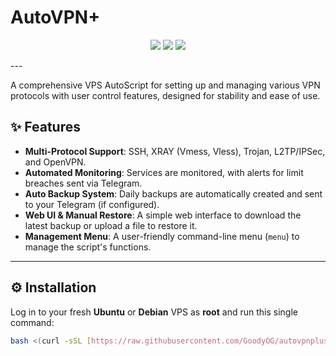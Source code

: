 # AutoVPN+

<p align="center">
  <img src="https://img.shields.io/badge/OS-Ubuntu%20%26%20Debian-orange">
  <img src="https://img.shields.io/badge/Install-One--Liner-brightgreen">
  <img src="https://img.shields.io/badge/Scripts-Self--Contained-blue">
</p>
---

A comprehensive VPS AutoScript for setting up and managing various VPN protocols with user control features, designed for stability and ease of use.

## ✨ Features

- **Multi-Protocol Support**: SSH, XRAY (Vmess, Vless), Trojan, L2TP/IPSec, and OpenVPN.
- **Automated Monitoring**: Services are monitored, with alerts for limit breaches sent via Telegram.
- **Auto Backup System**: Daily backups are automatically created and sent to your Telegram (if configured).
- **Web UI & Manual Restore**: A simple web interface to download the latest backup or upload a file to restore it.
- **Management Menu**: A user-friendly command-line menu (`menu`) to manage the script's functions.

---

## ⚙️ Installation

Log in to your fresh **Ubuntu** or **Debian** VPS as **root** and run this single command:

```bash
bash <(curl -sSL [https://raw.githubusercontent.com/GoodyOG/autovpnplus/main/install.sh](https://raw.githubusercontent.com/GoodyOG/autovpnplus/main/install.sh))
